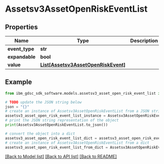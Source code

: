 # Assetsv3AssetOpenRiskEventList


## Properties

Name | Type | Description | Notes
------------ | ------------- | ------------- | -------------
**event_type** | **str** |  | [optional] 
**expandable** | **bool** |  | [optional] 
**value** | [**List[Assetsv3AssetOpenRiskEvent]**](Assetsv3AssetOpenRiskEvent.md) |  | [optional] 

## Example

```python
from ibm_gdsc_sdk_software.models.assetsv3_asset_open_risk_event_list import Assetsv3AssetOpenRiskEventList

# TODO update the JSON string below
json = "{}"
# create an instance of Assetsv3AssetOpenRiskEventList from a JSON string
assetsv3_asset_open_risk_event_list_instance = Assetsv3AssetOpenRiskEventList.from_json(json)
# print the JSON string representation of the object
print(Assetsv3AssetOpenRiskEventList.to_json())

# convert the object into a dict
assetsv3_asset_open_risk_event_list_dict = assetsv3_asset_open_risk_event_list_instance.to_dict()
# create an instance of Assetsv3AssetOpenRiskEventList from a dict
assetsv3_asset_open_risk_event_list_from_dict = Assetsv3AssetOpenRiskEventList.from_dict(assetsv3_asset_open_risk_event_list_dict)
```
[[Back to Model list]](../README.md#documentation-for-models) [[Back to API list]](../README.md#documentation-for-api-endpoints) [[Back to README]](../README.md)


